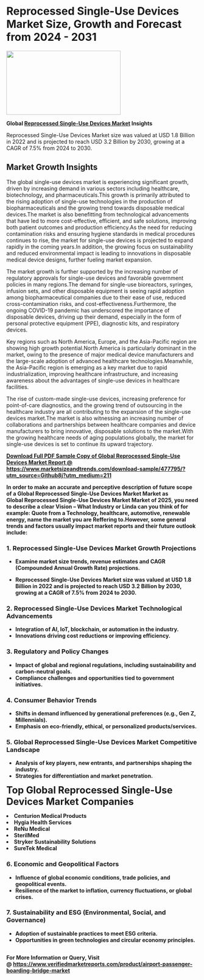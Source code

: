 <H1>Reprocessed Single-Use Devices Market Size, Growth and Forecast from 2024 - 2031</H1><img class="aligncenter size-medium wp-image-584254" src="https://thirdeyenews.in/wp-content/uploads/2024/09/Global-Market-Research-300x168.jpeg" alt="" width="300" height="168" /><p><strong>Global&nbsp;<a href="https://www.marketsizeandtrends.com/download-sample/477795/?utm_source=Github8j?utm_medium=211">Reprocessed Single-Use Devices Market</a> Insights</strong></p><p>Reprocessed Single-Use Devices Market size was valued at USD 1.8 Billion in 2022 and is projected to reach USD 3.2 Billion by 2030, growing at a CAGR of 7.5% from 2024 to 2030.</p><p><h2>Market Growth Insights</h2> <p>The global single-use devices market is experiencing significant growth, driven by increasing demand in various sectors including healthcare, biotechnology, and pharmaceuticals.This growth is primarily attributed to the rising adoption of single-use technologies in the production of biopharmaceuticals and the growing trend towards disposable medical devices.The market is also benefitting from technological advancements that have led to more cost-effective, efficient, and safe solutions, improving both patient outcomes and production efficiency.As the need for reducing contamination risks and ensuring hygiene standards in medical procedures continues to rise, the market for single-use devices is projected to expand rapidly in the coming years.In addition, the growing focus on sustainability and reduced environmental impact is leading to innovations in disposable medical device designs, further fueling market expansion.</p> <p><strong><a href="#"></a></strong></p> <p>The market growth is further supported by the increasing number of regulatory approvals for single-use devices and favorable government policies in many regions.The demand for single-use bioreactors, syringes, infusion sets, and other disposable equipment is seeing rapid adoption among biopharmaceutical companies due to their ease of use, reduced cross-contamination risks, and cost-effectiveness.Furthermore, the ongoing COVID-19 pandemic has underscored the importance of disposable devices, driving up their demand, especially in the form of personal protective equipment (PPE), diagnostic kits, and respiratory devices.</p> <p>Key regions such as North America, Europe, and the Asia-Pacific region are showing high growth potential.North America is particularly dominant in the market, owing to the presence of major medical device manufacturers and the large-scale adoption of advanced healthcare technologies.Meanwhile, the Asia-Pacific region is emerging as a key market due to rapid industrialization, improving healthcare infrastructure, and increasing awareness about the advantages of single-use devices in healthcare facilities.</p> <p>The rise of custom-made single-use devices, increasing preference for point-of-care diagnostics, and the growing trend of outsourcing in the healthcare industry are all contributing to the expansion of the single-use devices market.The market is also witnessing an increasing number of collaborations and partnerships between healthcare companies and device manufacturers to bring innovative, disposable solutions to the market.With the growing healthcare needs of aging populations globally, the market for single-use devices is set to continue its upward trajectory.</p> <p><strong><a href="#"></p><p><span class=""><strong>Download Full PDF Sample Copy of Global Reprocessed Single-Use Devices Market Report</strong> @ <a href="https://www.marketsizeandtrends.com/download-sample/477795/?utm_source=Github8j?utm_medium=211" target="_blank">https://www.marketsizeandtrends.com/download-sample/477795/?utm_source=Github8j?utm_medium=211</a></span></p><p>In order to make an accurate and perceptive description of future scope of a Global&nbsp;Reprocessed Single-Use Devices Market Market as Global&nbsp;Reprocessed Single-Use Devices Market Market of 2025, you need to describe a clear Vision &ndash; What Industry or Linda can you think of for example: Quote from a Technology, healthcare, automotive, renewable energy, name the market you are Reffering to.However, some general trends and factors usually impact market reports and their future outlook include:</p><h3>1.&nbsp;<strong>Reprocessed Single-Use Devices Market Growth Projections</strong></h3><ul><li>Examine market size trends, revenue estimates and CAGR (Compounded Annual Growth Rate) projections.</li><li><p>Reprocessed Single-Use Devices Market size was valued at USD 1.8 Billion in 2022 and is projected to reach USD 3.2 Billion by 2030, growing at a CAGR of 7.5% from 2024 to 2030.</p></li></ul><h3>2.&nbsp;<strong>Reprocessed Single-Use Devices Market Technological Advancements</strong></h3><ul><li>Integration of AI, IoT, blockchain, or automation in the industry.</li><li>Innovations driving cost reductions or improving efficiency.</li></ul><h3>3.&nbsp;<strong>Regulatory and Policy Changes</strong></h3><ul><li>Impact of global and regional regulations, including sustainability and carbon-neutral goals.</li><li>Compliance challenges and opportunities tied to government initiatives.</li></ul><h3>4.&nbsp;<strong>Consumer Behavior Trends</strong></h3><ul><li>Shifts in demand influenced by generational preferences (e.g., Gen Z, Millennials).</li><li>Emphasis on eco-friendly, ethical, or personalized products/services.</li></ul><h3>5.&nbsp;<strong>Global Reprocessed Single-Use Devices Market Competitive Landscape</strong></h3><ul><li>Analysis of key players, new entrants, and partnerships shaping the industry.</li><li>Strategies for differentiation and market penetration.</li></ul><p data-pm-slice="1 1 []"><span style="color: inherit; font-family: inherit; font-size: 25px;">Top Global Reprocessed Single-Use Devices Market Companies</span></p><div class="" data-test-id=""><p><li>Centurion Medical Products</li><li> Hygia Health Services</li><li> ReNu Medical</li><li> SterilMed</li><li> Stryker Sustainability Solutions</li><li> SureTek Medical</li></p></div><h3>6.&nbsp;<strong>Economic and Geopolitical Factors</strong></h3><ul><li>Influence of global economic conditions, trade policies, and geopolitical events.</li><li>Resilience of the market to inflation, currency fluctuations, or global crises.</li></ul><h3>7.&nbsp;<strong>Sustainability and ESG (Environmental, Social, and Governance)</strong></h3><ul><li>Adoption of sustainable practices to meet ESG criteria.</li><li>Opportunities in green technologies and circular economy principles.</li></ul><h2><strong style="font-size: 14px;">For More Information or Query, Visit @&nbsp;</strong><a style="background-color: #ffffff; font-size: 14px;" href="https://www.marketsizeandtrends.com/report/reprocessed-single-use-devices-market/" target="_blank">https://www.verifiedmarketreports.com/product/airport-passenger-boarding-bridge-market</a></h2>